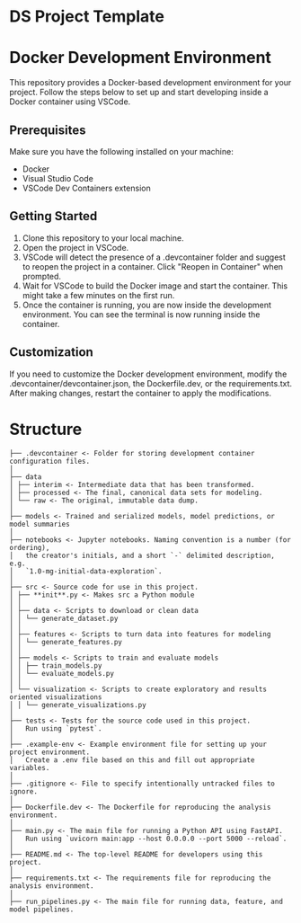 # DS Project Template

# Docker Development Environment

This repository provides a Docker-based development environment for your project. Follow the steps below to set up and start developing inside a Docker container using VSCode.

## Prerequisites

Make sure you have the following installed on your machine:

-    Docker
-    Visual Studio Code
-    VSCode Dev Containers extension

## Getting Started

1. Clone this repository to your local machine.
2. Open the project in VSCode.
3. VSCode will detect the presence of a .devcontainer folder and suggest to reopen the project in a container. Click "Reopen in Container" when prompted.
4. Wait for VSCode to build the Docker image and start the container. This might take a few minutes on the first run.
5. Once the container is running, you are now inside the development environment. You can see the terminal is now running inside the container.

## Customization

If you need to customize the Docker development environment, modify the .devcontainer/devcontainer.json, the Dockerfile.dev, or the requirements.txt. After making changes, restart the container to apply the modifications.

# Structure

```
├── .devcontainer <- Folder for storing development container configuration files.
│
├── data
│ ├── interim <- Intermediate data that has been transformed.
│ ├── processed <- The final, canonical data sets for modeling.
│ └── raw <- The original, immutable data dump.
│
├── models <- Trained and serialized models, model predictions, or model summaries
│
├── notebooks <- Jupyter notebooks. Naming convention is a number (for ordering),
│   the creator's initials, and a short `-` delimited description, e.g.
│   `1.0-mg-initial-data-exploration`.
│
├── src <- Source code for use in this project.
│ ├── **init**.py <- Makes src a Python module
│ │
│ ├── data <- Scripts to download or clean data
│ │ └── generate_dataset.py
│ │
│ ├── features <- Scripts to turn data into features for modeling
│ │ └── generate_features.py
│ │
│ ├── models <- Scripts to train and evaluate models
│ │ ├── train_models.py
│ │ └── evaluate_models.py
│ │
│ └── visualization <- Scripts to create exploratory and results oriented visualizations
│ │ └── generate_visualizations.py
│
├── tests <- Tests for the source code used in this project.
│   Run using `pytest`.
│
├── .example-env <- Example environment file for setting up your project environment.
│   Create a .env file based on this and fill out appropriate variables.
│
├── .gitignore <- File to specify intentionally untracked files to ignore.
│
├── Dockerfile.dev <- The Dockerfile for reproducing the analysis environment.
│
├── main.py <- The main file for running a Python API using FastAPI.
│   Run using `uvicorn main:app --host 0.0.0.0 --port 5000 --reload`.
│
├── README.md <- The top-level README for developers using this project.
│
├── requirements.txt <- The requirements file for reproducing the analysis environment.
│
├── run_pipelines.py <- The main file for running data, feature, and model pipelines.
```
